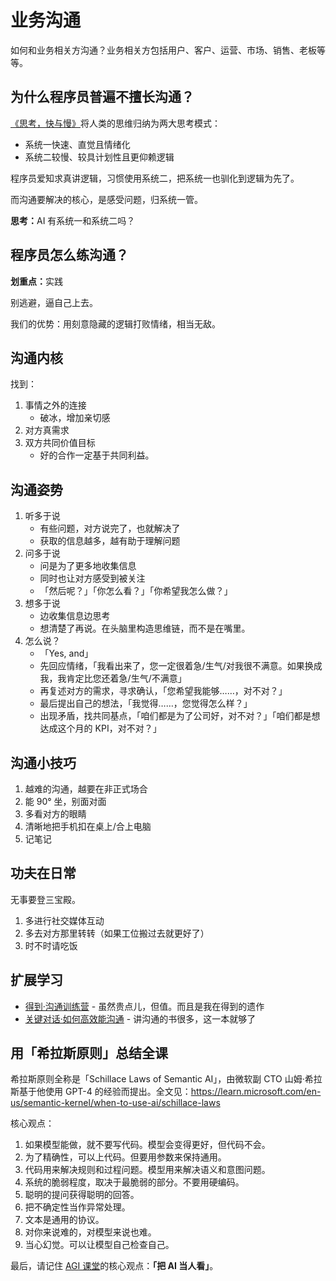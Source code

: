 # 业务沟通

如何和业务相关方沟通？业务相关方包括用户、客户、运营、市场、销售、老板等等。

## 为什么程序员普遍不擅长沟通？


[《思考，快与慢》](https://www.dedao.cn/ebook/detail?id=ekM2z5Kexap9AKyJEz8DOYn6GNrV20KNxqwdgbRXq1Qvlj7P5ZmoMkLB47y6ONAv)将人类的思维归纳为两大思考模式：

- 系统一快速、直觉且情绪化
- 系统二较慢、较具计划性且更仰赖逻辑

程序员爱知求真讲逻辑，习惯使用系统二，把系统一也驯化到逻辑为先了。

而沟通要解决的核心，是感受问题，归系统一管。

<div class="alert alert-warning">
<strong>思考：</strong>AI 有系统一和系统二吗？
</div>


## 程序员怎么练沟通？


<div class="alert alert-success">
<b>划重点：</b>实践
</div>

别逃避，逼自己上去。

我们的优势：用刻意隐藏的逻辑打败情绪，相当无敌。


## 沟通内核

找到：

1. 事情之外的连接
   - 破冰，增加亲切感
2. 对方真需求
3. 双方共同价值目标
   - 好的合作一定基于共同利益。


## 沟通姿势

1. 听多于说
   - 有些问题，对方说完了，也就解决了
   - 获取的信息越多，越有助于理解问题
2. 问多于说
   - 问是为了更多地收集信息
   - 同时也让对方感受到被关注
   - 「然后呢？」「你怎么看？」「你希望我怎么做？」
3. 想多于说
   - 边收集信息边思考
   - 想清楚了再说。在头脑里构造思维链，而不是在嘴里。
4. 怎么说？
   - 「Yes, and」
   - 先回应情绪，「我看出来了，您一定很着急/生气/对我很不满意。如果换成我，我肯定比您还着急/生气/不满意」
   - 再复述对方的需求，寻求确认，「您希望我能够……，对不对？」
   - 最后提出自己的想法，「我觉得……，您觉得怎么样？」
   - 出现矛盾，找共同基点，「咱们都是为了公司好，对不对？」「咱们都是想达成这个月的 KPI，对不对？」


## 沟通小技巧

1. 越难的沟通，越要在非正式场合
2. 能 90° 坐，别面对面
3. 多看对方的眼睛
4. 清晰地把手机扣在桌上/合上电脑
5. 记笔记


## 功夫在日常

无事要登三宝殿。

1. 多进行社交媒体互动
2. 多去对方那里转转（如果工位搬过去就更好了）
3. 时不时请吃饭


## 扩展学习

- [得到·沟通训练营](https://zt.igetget.com/visual/zDOqvrr0KkS7VVN5QBlD.html?source_id=6zU-Bz3d9no_QQRc-kZfUw) - 虽然贵点儿，但值。而且是我在得到的遗作
- [关键对话·如何高效能沟通](https://item.jd.com/10066148690800.html) - 讲沟通的书很多，这一本就够了


## 用「希拉斯原则」总结全课

希拉斯原则全称是「Schillace Laws of Semantic AI」，由微软副 CTO 山姆·希拉斯基于他使用 GPT-4 的经验而提出。全文见：https://learn.microsoft.com/en-us/semantic-kernel/when-to-use-ai/schillace-laws

核心观点：

1. 如果模型能做，就不要写代码。模型会变得更好，但代码不会。
2. 为了精确性，可以上代码。但要用参数来保持通用。
3. 代码用来解决规则和过程问题。模型用来解决语义和意图问题。
4. 系统的脆弱程度，取决于最脆弱的部分。不要用硬编码。
5. 聪明的提问获得聪明的回答。
6. 把不确定性当作异常处理。
7. 文本是通用的协议。
8. 对你来说难的，对模型来说也难。
9. 当心幻觉。可以让模型自己检查自己。

最后，请记住 [AGI 课堂](https://agiclass.ai)的核心观点：**「把 AI 当人看」**。

